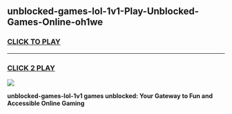 
## unblocked-games-lol-1v1-Play-Unblocked-Games-Online-oh1we
<h3>
<a href="https://premium76.site?title=unblocked-games-lol-1v1&ref=25A">CLICK TO PLAY</a></h3>
<hr>

<h3>
<a href="https://premium76.site?title=unblocked-games-lol-1v1&ref=25A">CLICK 2 PLAY</a>
  
</h3>

<a href="https://premium76.site?title=unblocked-games-lol-1v1&ref=25A"><img src="https://clearcache.store/games.png"></a>


**unblocked-games-lol-1v1 games unblocked: Your Gateway to Fun and Accessible Online Gaming**
